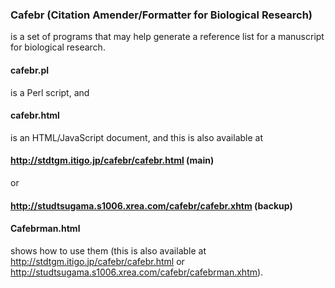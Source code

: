 ### Cafebr (Citation Amender/Formatter for Biological Research)
is a set of programs that may help generate a reference list for a manuscript for biological research.
#### cafebr.pl
is a Perl script, and
#### cafebr.html
is an HTML/JavaScript document, and this is also available at
#### http://stdtgm.itigo.jp/cafebr/cafebr.html (main)
or
#### http://studtsugama.s1006.xrea.com/cafebr/cafebr.xhtm (backup)
#### Cafebrman.html
shows how to use them (this is also available at http://stdtgm.itigo.jp/cafebr/cafebr.html or http://studtsugama.s1006.xrea.com/cafebr/cafebrman.xhtm).
